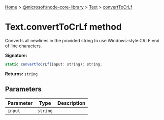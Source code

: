 [Home](./index) &gt; [@microsoft/node-core-library](./node-core-library.md) &gt; [Text](./node-core-library.text.md) &gt; [convertToCrLf](./node-core-library.text.converttocrlf.md)

# Text.convertToCrLf method

Converts all newlines in the provided string to use Windows-style CRLF end of line characters.

**Signature:**
```javascript
static convertToCrLf(input: string): string;
```
**Returns:** `string`

## Parameters

|  Parameter | Type | Description |
|  --- | --- | --- |
|  `input` | `string` |  |

